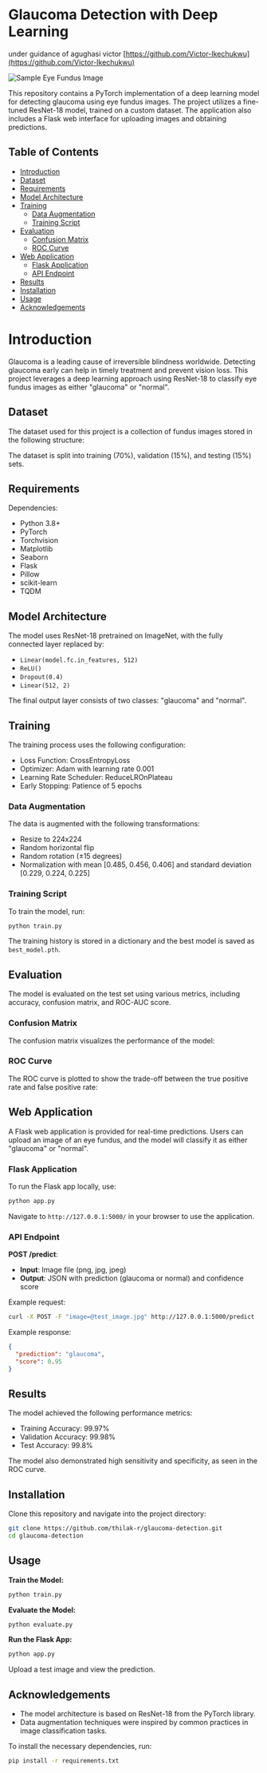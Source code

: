 
# Glaucoma Detection with Deep Learning

under guidance of agughasi victor [https://github.com/Victor-Ikechukwu](https://github.com/Victor-Ikechukwu)

![Sample Eye Fundus Image](https://github.com/thilak-r/mini-project/blob/master/Screenshot%202024-11-12%20223137.png)

This repository contains a PyTorch implementation of a deep learning model for detecting glaucoma using eye fundus images. The project utilizes a fine-tuned ResNet-18 model, trained on a custom dataset. The application also includes a Flask web interface for uploading images and obtaining predictions.


## Table of Contents

- [Introduction](#introduction)
- [Dataset](#dataset)
- [Requirements](#requirements)
- [Model Architecture](#model-architecture)
- [Training](#training)
  - [Data Augmentation](#data-augmentation)
  - [Training Script](#training-script)
- [Evaluation](#evaluation)
  - [Confusion Matrix](#confusion-matrix)
  - [ROC Curve](#roc-curve)
- [Web Application](#web-application)
  - [Flask Application](#flask-application)
  - [API Endpoint](#api-endpoint)
- [Results](#results)
- [Installation](#installation)
- [Usage](#usage)
- [Acknowledgements](#acknowledgements)


# Introduction

Glaucoma is a leading cause of irreversible blindness worldwide. Detecting glaucoma early can help in timely treatment and prevent vision loss. This project leverages a deep learning approach using ResNet-18 to classify eye fundus images as either "glaucoma" or "normal".

## Dataset

The dataset used for this project is a collection of fundus images stored in the following structure:

The dataset is split into training (70%), validation (15%), and testing (15%) sets.

## Requirements

Dependencies:

- Python 3.8+
- PyTorch
- Torchvision
- Matplotlib
- Seaborn
- Flask
- Pillow
- scikit-learn
- TQDM

## Model Architecture

The model uses ResNet-18 pretrained on ImageNet, with the fully connected layer replaced by:

- `Linear(model.fc.in_features, 512)`
- `ReLU()`
- `Dropout(0.4)`
- `Linear(512, 2)`

The final output layer consists of two classes: "glaucoma" and "normal".

## Training

The training process uses the following configuration:

- Loss Function: CrossEntropyLoss
- Optimizer: Adam with learning rate 0.001
- Learning Rate Scheduler: ReduceLROnPlateau
- Early Stopping: Patience of 5 epochs

### Data Augmentation

The data is augmented with the following transformations:

- Resize to 224x224
- Random horizontal flip
- Random rotation (±15 degrees)
- Normalization with mean [0.485, 0.456, 0.406] and standard deviation [0.229, 0.224, 0.225]

### Training Script

To train the model, run:

```bash
python train.py
```

The training history is stored in a dictionary and the best model is saved as `best_model.pth`.

## Evaluation

The model is evaluated on the test set using various metrics, including accuracy, confusion matrix, and ROC-AUC score.

### Confusion Matrix

The confusion matrix visualizes the performance of the model:

### ROC Curve

The ROC curve is plotted to show the trade-off between the true positive rate and false positive rate:

## Web Application

A Flask web application is provided for real-time predictions. Users can upload an image of an eye fundus, and the model will classify it as either "glaucoma" or "normal".

### Flask Application

To run the Flask app locally, use:

```bash
python app.py
```

Navigate to `http://127.0.0.1:5000/` in your browser to use the application.

### API Endpoint

**POST /predict**:
- **Input**: Image file (png, jpg, jpeg)
- **Output**: JSON with prediction (glaucoma or normal) and confidence score

Example request:

```bash
curl -X POST -F "image=@test_image.jpg" http://127.0.0.1:5000/predict
```

Example response:

```json
{
  "prediction": "glaucoma",
  "score": 0.95
}
```

## Results

The model achieved the following performance metrics:

- Training Accuracy: 99.97%
- Validation Accuracy: 99.98%
- Test Accuracy: 99.8%

The model also demonstrated high sensitivity and specificity, as seen in the ROC curve.

## Installation

Clone this repository and navigate into the project directory:

```bash
git clone https://github.com/thilak-r/glaucoma-detection.git
cd glaucoma-detection
```

## Usage

**Train the Model:**

```bash
python train.py
```

**Evaluate the Model:**

```bash
python evaluate.py
```

**Run the Flask App:**

```bash
python app.py
```

Upload a test image and view the prediction.


## Acknowledgements

- The model architecture is based on ResNet-18 from the PyTorch library.
- Data augmentation techniques were inspired by common practices in image classification tasks.

To install the necessary dependencies, run:

```bash
pip install -r requirements.txt
```


